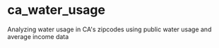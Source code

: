 # ca_water_usage

Analyzing water usage in CA's zipcodes using public water usage and average income data 
